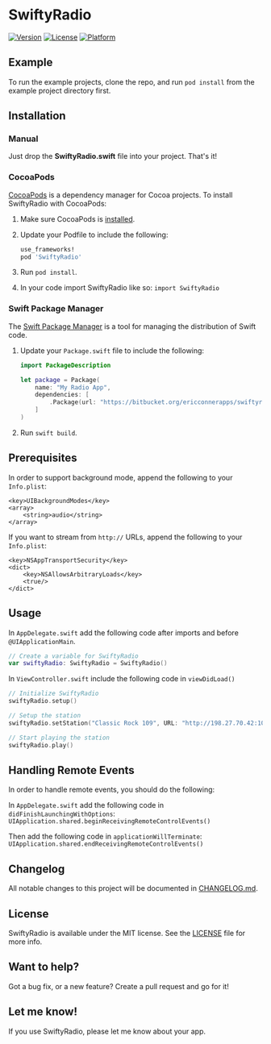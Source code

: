 # SwiftyRadio
[![Version](https://img.shields.io/cocoapods/v/SwiftyRadio.svg?style=flat)](https://cocoapods.org/pods/SwiftyRadio)
[![License](https://img.shields.io/cocoapods/l/SwiftyRadio.svg?style=flat)](https://cocoapods.org/pods/SwiftyRadio)
[![Platform](https://img.shields.io/cocoapods/p/SwiftyRadio.svg?style=flat)](https://cocoapods.org/pods/SwiftyRadio)

## Example

To run the example projects, clone the repo, and run `pod install` from the example project directory first.

## Installation
### Manual
Just drop the **SwiftyRadio.swift** file into your project. That's it!

### CocoaPods
[CocoaPods] is a dependency manager for Cocoa projects. To install SwiftyRadio with CocoaPods:

 1. Make sure CocoaPods is [installed][CocoaPods Installation].

 2. Update your Podfile to include the following:

    ```ruby
    use_frameworks!
    pod 'SwiftyRadio'
    ```

 3. Run `pod install`.

 4. In your code import SwiftyRadio like so:
	`import SwiftyRadio`

### Swift Package Manager

The [Swift Package Manager] is a tool for managing the distribution of Swift code.

 1. Update your `Package.swift` file to include the following:

	```swift
	import PackageDescription

	let package = Package(
		name: "My Radio App",
		dependencies: [
			.Package(url: "https://bitbucket.org/ericconnerapps/swiftyradio.git"),
		]
	)
	```

 2. Run `swift build`.

## Prerequisites

In order to support background mode, append the following to your `Info.plist`:
```plist
<key>UIBackgroundModes</key>
<array>
	<string>audio</string>
</array>
```

If you want to stream from `http://` URLs, append the following to your `Info.plist`:
```plist
<key>NSAppTransportSecurity</key>
<dict>
	<key>NSAllowsArbitraryLoads</key>
	<true/>
</dict>
```

## Usage

In `AppDelegate.swift` add the following code after imports and before `@UIApplicationMain`.
```swift
// Create a variable for SwiftyRadio
var swiftyRadio: SwiftyRadio = SwiftyRadio()
```

In `ViewController.swift` include the following code in `viewDidLoad()`
```swift
// Initialize SwiftyRadio
swiftyRadio.setup()

// Setup the station
swiftyRadio.setStation("Classic Rock 109", URL: "http://198.27.70.42:10042/stream")

// Start playing the station
swiftyRadio.play()
```

## Handling Remote Events

In order to handle remote events, you should do the following:

In `AppDelegate.swift` add the following code in `didFinishLaunchingWithOptions`:
`UIApplication.shared.beginReceivingRemoteControlEvents()`

Then add the following code in `applicationWillTerminate`:
`UIApplication.shared.endReceivingRemoteControlEvents()`

## Changelog

All notable changes to this project will be documented in [CHANGELOG.md].

## License

SwiftyRadio is available under the MIT license. See the [LICENSE] file for more info.

## Want to help?

Got a bug fix, or a new feature? Create a pull request and go for it!

## Let me know!

If you use SwiftyRadio, please let me know about your app.

[CHANGELOG.md]: https://bitbucket.org/ericconnerapps/swiftyradio/src/master/CHANGELOG.md
[LICENSE]: https://bitbucket.org/ericconnerapps/swiftyradio/src/master/LICENSE
[Swift Package Manager]: https://swift.org/package-manager/
[CocoaPods]: https://cocoapods.org
[CocoaPods Installation]: https://guides.cocoapods.org/using/getting-started.html#getting-started
